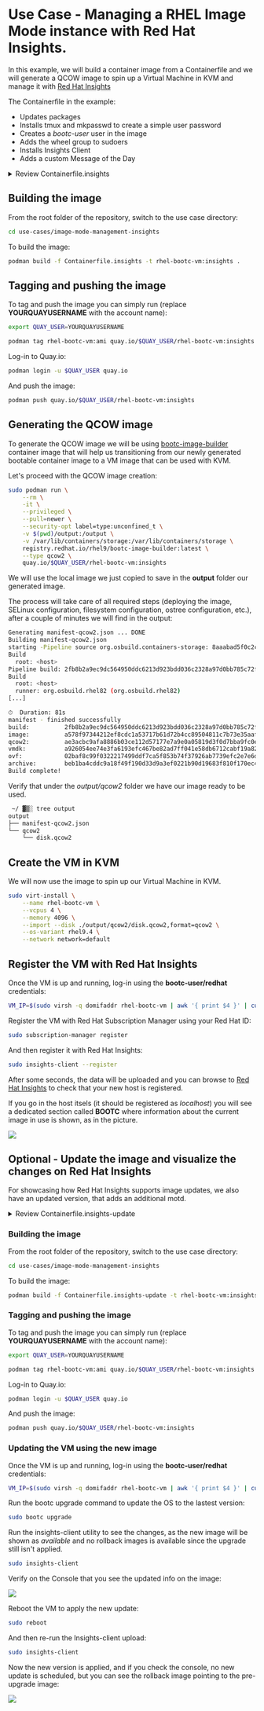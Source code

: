 # Use Case - Managing a RHEL Image Mode instance with Red Hat Insights.

In this example, we will build a container image from a Containerfile and we will generate a QCOW image to spin up a Virtual Machine in KVM and manage it with [Red Hat Insights](https://console.redhat.com/insights/dashboard)

The Containerfile in the example:

- Updates packages
- Installs tmux and mkpasswd to create a simple user password
- Creates a *bootc-user* user in the image
- Adds the wheel group to sudoers
- Installs Insights Client
- Adds a custom Message of the Day

<details>
  <summary>Review Containerfile.insights</summary>
  ```dockerfile
  --8<-- "use-cases/image-mode-management-insights/Containerfile.insights"
  ```
</details>

## Building the image

From the root folder of the repository, switch to the use case directory:

```bash
cd use-cases/image-mode-management-insights
```

To build the image:

```bash
podman build -f Containerfile.insights -t rhel-bootc-vm:insights .
```

## Tagging and pushing the image

To tag and push the image you can simply run (replace **YOURQUAYUSERNAME** with the account name):


```bash
export QUAY_USER=YOURQUAYUSERNAME
```

```bash
podman tag rhel-bootc-vm:ami quay.io/$QUAY_USER/rhel-bootc-vm:insights
```

Log-in to Quay.io:

```bash
podman login -u $QUAY_USER quay.io
```

And push the image:

```bash
podman push quay.io/$QUAY_USER/rhel-bootc-vm:insights
```

## Generating the QCOW image

To generate the QCOW image we will be using [bootc-image-builder](https://github.com/osbuild/bootc-image-builder) container image that will help us transitioning from our newly generated bootable container image to a VM image that can be used with KVM.

Let's proceed with the QCOW image creation:

```bash
sudo podman run \
    --rm \
    -it \
    --privileged \
    --pull=newer \
    --security-opt label=type:unconfined_t \
    -v $(pwd)/output:/output \
    -v /var/lib/containers/storage:/var/lib/containers/storage \
    registry.redhat.io/rhel9/bootc-image-builder:latest \
    --type qcow2 \
    quay.io/$QUAY_USER/rhel-bootc-vm:insights
```

We will use the local image we just copied to save in the **output** folder our generated image.

The process will take care of all required steps (deploying the image, SELinux configuration, filesystem configuration, ostree configuration, etc.), after a couple of minutes we will find in the output:

```bash
Generating manifest-qcow2.json ... DONE
Building manifest-qcow2.json
starting -Pipeline source org.osbuild.containers-storage: 8aaabad5f0c2c00eb12666076be4e6843f04e262230e2976dbb1218e96f2ca53
Build
  root: <host>
Pipeline build: 2fb8b2a9ec9dc564950ddc6213d923bdd036c2328a97d0bb785c72fb5b6e1154
Build
  root: <host>
  runner: org.osbuild.rhel82 (org.osbuild.rhel82)
[...]

⏱  Duration: 81s
manifest - finished successfully
build:          2fb8b2a9ec9dc564950ddc6213d923bdd036c2328a97d0bb785c72fb5b6e1154
image:          a578f97344212ef8cdc1a53717b61d72b4cc89504811c7b73e35aafe9a4011e5
qcow2:          ae3acbc9afa8886b03ce112d57177e7a9e0a05819d3f0d7bba9fc0e2663fddf5
vmdk:           a926054ee74e3fa6193efc467be82ad7ff041e58db6712cabf19a82793cbc345
ovf:            02baf8c99f0322217499ddf7ca5f853b74f37926ab7739efc2e7e6dd87ecc8c1
archive:        beb1ba4cddc9a18f49f190d33d9a3ef0221b90d19683f810f170ec4629c55f39
Build complete!

```

Verify that under the *output/qcow2* folder we have our image ready to be used.

```bash
 ~/ ▓▒░ tree output
output
├── manifest-qcow2.json
└── qcow2
    └── disk.qcow2
```

## Create the VM in KVM

We will now use the image to spin up our Virtual Machine in KVM.

```bash
sudo virt-install \
    --name rhel-bootc-vm \
    --vcpus 4 \
    --memory 4096 \
    --import --disk ./output/qcow2/disk.qcow2,format=qcow2 \
    --os-variant rhel9.4 \
    --network network=default
```

## Register the VM with Red Hat Insights

Once the VM is up and running, log-in using the **bootc-user/redhat** credentials:

```bash
VM_IP=$(sudo virsh -q domifaddr rhel-bootc-vm | awk '{ print $4 }' | cut -d"/" -f1) && ssh bootc-user@$VM_IP
```

Register the VM with Red Hat Subscription Manager using your Red Hat ID:

```bash
sudo subscription-manager register
```

And then register it with Red Hat Insights:

```bash
sudo insights-client --register
```

After some seconds, the data will be uploaded and you can browse to [Red Hat Insights](https://console.redhat.com/insights/inventory) to check that your new host is registered. 

If you go in the host itsels (it should be registered as *localhost*) you will see a dedicated section called **BOOTC** where information about the current image in use is shown, as in the picture.

![](./assets/insights-install.png)

## Optional - Update the image and visualize the changes on Red Hat Insights

For showcasing how Red Hat Insights supports image updates, we also have an updated version, that adds an additional motd.

<details>
  <summary>Review Containerfile.insights-update</summary>
  ```dockerfile
  --8<-- "use-cases/image-mode-management-insights/Containerfile.insights-update"
  ```
</details>

### Building the image

From the root folder of the repository, switch to the use case directory:

```bash
cd use-cases/image-mode-management-insights
```

To build the image:

```bash
podman build -f Containerfile.insights-update -t rhel-bootc-vm:insights .
```

### Tagging and pushing the image

To tag and push the image you can simply run (replace **YOURQUAYUSERNAME** with the account name):


```bash
export QUAY_USER=YOURQUAYUSERNAME
```

```bash
podman tag rhel-bootc-vm:ami quay.io/$QUAY_USER/rhel-bootc-vm:insights
```

Log-in to Quay.io:

```bash
podman login -u $QUAY_USER quay.io
```

And push the image:

```bash
podman push quay.io/$QUAY_USER/rhel-bootc-vm:insights
```

### Updating the VM using the new image

Once the VM is up and running, log-in using the **bootc-user/redhat** credentials:

```bash
VM_IP=$(sudo virsh -q domifaddr rhel-bootc-vm | awk '{ print $4 }' | cut -d"/" -f1) && ssh bootc-user@$VM_IP
```

Run the bootc upgrade command to update the OS to the lastest version:

```bash
sudo bootc upgrade
```

Run the insights-client utility to see the changes, as the new image will be shown as *available* and no rollback images is available since the upgrade still isn't applied.

```bash
sudo insights-client
```

Verify on the Console that you see the updated info on the image:

![](./assets/insights-upgrade.png)


Reboot the VM to apply the new update:

```bash
sudo reboot
```

And then re-run the Insights-client upload:

```bash
sudo insights-client
```

Now the new version is applied, and if you check the console, no new update is scheduled, but you can see the rollback image pointing to the pre-upgrade image:

![](./assets/insights-rollback.png)

